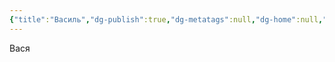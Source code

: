 ```yaml
---
{"title":"Василь","dg-publish":true,"dg-metatags":null,"dg-home":null,"permalink":"/rodina/vasil/","dgPassFrontmatter":true,"noteIcon":""}
---
```


Вася